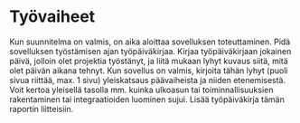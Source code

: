 # Työvaiheet

Kun suunnitelma on valmis, on aika aloittaa sovelluksen toteuttaminen. Pidä sovelluksen
työstämisen ajan työpäiväkirjaa. Kirjaa työpäiväkirjaan jokainen päivä, jolloin olet projektia
työstänyt, ja liitä mukaan lyhyt kuvaus siitä, mitä olet päivän aikana tehnyt.
Kun sovellus on valmis, kirjoita tähän lyhyt (puoli sivua riittää, max. 1 sivu) yleiskatsaus
päävaiheista ja niiden etenemisestä. Voit kertoa yleisellä tasolla mm. kuinka ulkoasun tai
toiminnallisuuksien rakentaminen tai integraatioiden luominen sujui.
Lisää työpäiväkirja tämän raportin liitteisiin.
